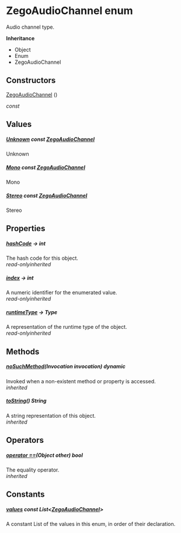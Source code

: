 


# ZegoAudioChannel enum







<p>Audio channel type.</p>



**Inheritance**

- Object
- Enum
- ZegoAudioChannel






## Constructors

[ZegoAudioChannel](../zego_uikit_prebuilt_live_audio_room/ZegoAudioChannel/ZegoAudioChannel.md) ()

  _const_ 


## Values

##### [Unknown](../zego_uikit_prebuilt_live_audio_room/ZegoAudioChannel.md) const [ZegoAudioChannel](../zego_uikit_prebuilt_live_audio_room/ZegoAudioChannel.md)



<p>Unknown</p>  




##### [Mono](../zego_uikit_prebuilt_live_audio_room/ZegoAudioChannel.md) const [ZegoAudioChannel](../zego_uikit_prebuilt_live_audio_room/ZegoAudioChannel.md)



<p>Mono</p>  




##### [Stereo](../zego_uikit_prebuilt_live_audio_room/ZegoAudioChannel.md) const [ZegoAudioChannel](../zego_uikit_prebuilt_live_audio_room/ZegoAudioChannel.md)



<p>Stereo</p>  





## Properties

##### [hashCode](../zego_uikit_prebuilt_live_audio_room/ZegoAudioChannel/hashCode.md) &#8594; int



The hash code for this object.  
_<span class="feature">read-only</span><span class="feature">inherited</span>_



##### [index](../zego_uikit_prebuilt_live_audio_room/ZegoAudioChannel/index.md) &#8594; int



A numeric identifier for the enumerated value.  
_<span class="feature">read-only</span><span class="feature">inherited</span>_



##### [runtimeType](../zego_uikit_prebuilt_live_audio_room/ZegoAudioChannel/runtimeType.md) &#8594; Type



A representation of the runtime type of the object.  
_<span class="feature">read-only</span><span class="feature">inherited</span>_





## Methods

##### [noSuchMethod](../zego_uikit_prebuilt_live_audio_room/ZegoAudioChannel/noSuchMethod.md)(Invocation invocation) dynamic



Invoked when a non-existent method or property is accessed.  
_<span class="feature">inherited</span>_



##### [toString](../zego_uikit_prebuilt_live_audio_room/ZegoAudioChannel/toString.md)() String



A string representation of this object.  
_<span class="feature">inherited</span>_





## Operators

##### [operator ==](../zego_uikit_prebuilt_live_audio_room/ZegoAudioChannel/operator_equals.md)(Object other) bool



The equality operator.  
_<span class="feature">inherited</span>_










## Constants

##### [values](../zego_uikit_prebuilt_live_audio_room/ZegoAudioChannel/values-constant.md) const List&lt;[ZegoAudioChannel](../zego_uikit_prebuilt_live_audio_room/ZegoAudioChannel.md)>



A constant List of the values in this enum, in order of their declaration.  









